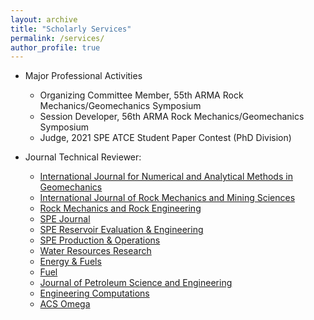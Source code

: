 ```yaml
---
layout: archive
title: "Scholarly Services"
permalink: /services/
author_profile: true
---
```


- Major Professional Activities

  - Organizing Committee Member, 55th ARMA Rock Mechanics/Geomechanics Symposium
  - Session Developer, 56th ARMA Rock Mechanics/Geomechanics Symposium
  - Judge, 2021 SPE ATCE Student Paper Contest (PhD Division)


- Journal Technical Reviewer:

  - [International Journal for Numerical and Analytical Methods in Geomechanics](https://onlinelibrary.wiley.com/journal/10969853)
  - [International Journal of Rock Mechanics and Mining Sciences](https://www.journals.elsevier.com/international-journal-of-rock-mechanics-and-mining-sciences)
  - [Rock Mechanics and Rock Engineering](https://www.springer.com/journal/603)
  - [SPE Journal](https://www.onepetro.org/journals)
  - [SPE Reservoir Evaluation & Engineering](https://www.onepetro.org/journals)
  - [SPE Production & Operations](https://www.onepetro.org/journals)
  - [Water Resources Research](https://agupubs.onlinelibrary.wiley.com/journal/19447973)
  - [Energy & Fuels](https://pubs.acs.org/journal/enfuem)
  - [Fuel](https://www.journals.elsevier.com/fuel)
  - [Journal of Petroleum Science and Engineering](https://www.journals.elsevier.com/journal-of-petroleum-science-and-engineering)
  - [Engineering Computations](https://www.emerald.com/insight/publication/issn/0264-4401)
  - [ACS Omega](https://pubs.acs.org/journal/acsodf)
  